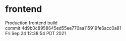 # frontend  
Production frontend build  
commit 4d9b0c8958645ed55ee770aa115919fe6acc0a81  
Fri Sep 24 12:38:54 PDT 2021  
